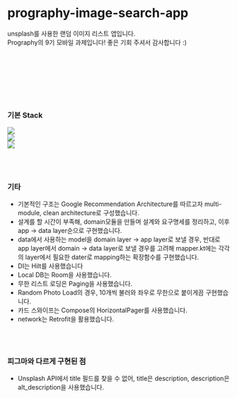 # prography-image-search-app

unsplash를 사용한 랜덤 이미지 리스트 앱입니다.</br>
Prography의 9기 모바일 과제입니다! 좋은 기회 주셔서 감사합니다 :)</br></br></br></br></br></br></br></br>




### 기본 Stack </br>
<img src="https://img.shields.io/badge/android-34A853?style=for-the-badge&logo=android&logoColor=white"></br>
<img src="https://img.shields.io/badge/Kotlin-7F52FF?style=for-the-badge&logo=kotlin&logoColor=white"></br>
<img src="https://img.shields.io/badge/jetpackcompose-4285F4?style=for-the-badge&logo=jetpackcompose&logoColor=white"></br></br></br></br>



### 기타 </br>
- 기본적인 구조는 Google Recommendation Architecture를 따르고자 multi-module, clean architecture로 구성했습니다.
- 설계를 할 시간이 부족해, domain모듈을 만들며 설계와 요구명세를 정리하고, 이후 app -> data layer순으로 구현했습니다.
- data에서 사용하는 model을 domain layer -> app layer로 보낼 경우, 반대로 app layer에서 domain -> data layer로 보낼 경우를 고려해 mapper.kt에는 각각의 layer에서 필요한 dater로 mapping하는 확장함수를 구현했습니다.
- DI는 Hilt를 사용했습니다
- Local DB는 Room을 사용했습니다.
- 무한 리스트 로딩은 Paging을 사용했습니다.
- Random Photo Load의 경우, 10개씩 불러와 좌우로 무한으로 붙이게끔 구현했습니다.
- 카드 스와이프는 Compose의 HorizontalPager를 사용했습니다.
- network는 Retrofit을 활용했습니다.</br></br></br></br>


### 피그마와 다르게 구현된 점 </br>
- Unsplash API에서 title 필드를 찾을 수 없어, title은 description, description은 alt_description을 사용했습니다.

